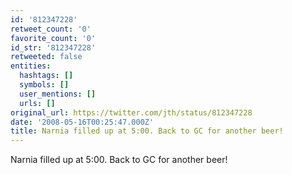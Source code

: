 ```yaml
---
id: '812347228'
retweet_count: '0'
favorite_count: '0'
id_str: '812347228'
retweeted: false
entities:
  hashtags: []
  symbols: []
  user_mentions: []
  urls: []
original_url: https://twitter.com/jth/status/812347228
date: '2008-05-16T00:25:47.000Z'
title: Narnia filled up at 5:00. Back to GC for another beer!
---
```


Narnia filled up at 5:00. Back to GC for another beer!